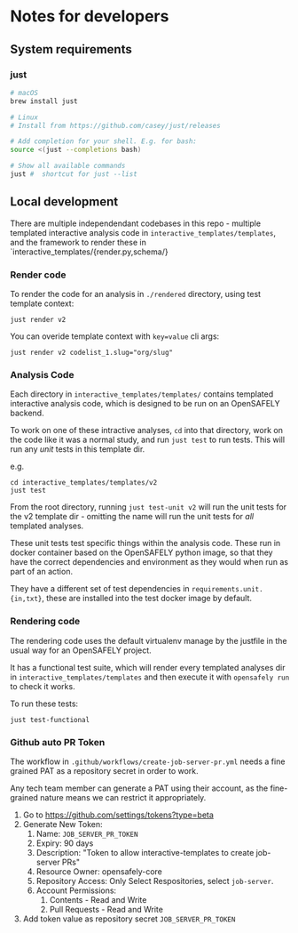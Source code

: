 # Notes for developers

## System requirements

### just

```sh
# macOS
brew install just

# Linux
# Install from https://github.com/casey/just/releases

# Add completion for your shell. E.g. for bash:
source <(just --completions bash)

# Show all available commands
just #  shortcut for just --list
```


## Local development

There are multiple independendant codebases in this repo - multiple templated
interactive analysis code in `interactive_templates/templates`, and the
framework to render these in `interactive_templates/{render.py,schema/}


### Render code

To render the code for an analysis in `./rendered` directory, using test
template context:

```
just render v2
```

You can overide template context with `key=value` cli args:

```
just render v2 codelist_1.slug="org/slug"
```



### Analysis Code

Each directory in `interactive_templates/templates/` contains templated
interactive analysis code, which is designed to be run on an OpenSAFELY
backend.

To work on one of these intractive analyses, `cd` into that directory,
work on the code like it was a normal study, and run `just test` to run tests.
This will run any *unit* tests in this template dir.

e.g.

```
cd interactive_templates/templates/v2
just test
```

From the root directory, running `just test-unit v2` will run the unit tests
for the v2 template dir - omitting the name will run the unit tests for *all*
templated analyses.

These unit tests test specific things within the analysis code. These run in
docker container based on the OpenSAFELY python image, so that they have the
correct dependencies and environment as they would when run as part of an
action.

They have a different set of test dependencies in `requirements.unit.{in,txt}`,
these are installed into the test docker image by default.



### Rendering code

The rendering code uses the default virtualenv manage by the justfile in the usual way for an OpenSAFELY project.

It has a functional test suite, which will render every templated analyses dir
in `interactive_templates/templates` and then execute it with `opensafely run`
to check it works.

To run these tests:

```
just test-functional
```


### Github auto PR Token

The workflow in `.github/workflows/create-job-server-pr.yml` needs a fine
grained PAT as a repository secret in order to work.

Any tech team member can generate a PAT using their account, as the
fine-grained nature means we can restrict it appropriately.

1. Go to https://github.com/settings/tokens?type=beta
1. Generate New Token:
    1. Name: `JOB_SERVER_PR_TOKEN`
    1. Expiry: 90 days
    1. Description: "Token to allow interactive-templates to create job-server PRs"
    1. Resource Owner: opensafely-core
    1. Repository Access: Only Select Respositories, select `job-server`.
    1. Account Permissions:
        1. Contents - Read and Write
        1. Pull Requests - Read and Write
1. Add token value as repository secret `JOB_SERVER_PR_TOKEN`
